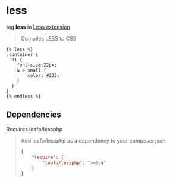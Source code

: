 less
====

tag **less** in [Less extension](../Less.md)

> Compiles LESS to CSS

``` twig
{% less %}
.container {
  h1 {
    font-size:22px;
    & > small {
        color: #333;
    }
  }
}
{% endless %}
```

Dependencies
------------

Requires leafo/lessphp

> Add leafo/lessphp as a dependency to your composer.json.
>
> ``` json
> {
>     "require": {
>         "leafo/lessphp": ">=0.4"
>     }
> }
> ```